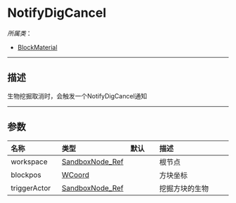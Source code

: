 # NotifyDigCancel

*所属类*：
* [BlockMaterial](/Api/Classes/Build/BlockMaterial.md)
------------------------------------------------------------------------------------------
## 描述

生物挖掘取消时，会触发一个NotifyDigCancel通知

------------------------------------------------------------------------------------------
## 参数

|<div style="width:100px">名称</div>|<div style="width:100px">类型</div>|<div style="width:50px">默认</div>|<div style="width:350px">描述</div>|
|:---|:---|:---|:---|
|workspace|[SandboxNode_Ref](/Api/DataType/SandboxNode_Ref.md)||根节点|
|blockpos|[WCoord](/Api/DataType/WCoord.md)||方块坐标|
|triggerActor|[SandboxNode_Ref](/Api/DataType/SandboxNode_Ref.md)||挖掘方块的生物|
